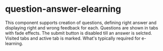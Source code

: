 # question-answer-elearning
This component supports creation of questions, defining right answer and displaying right and wrong feedback for each. 
Questions are shown in tabs with fade effects. 
The submit button is disabled till an answer is selcted. 
Visited tabs and active tab is marked. 
What's typically required for e-learning.
